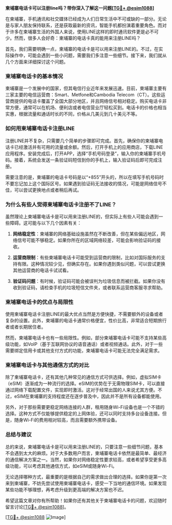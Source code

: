 **柬埔寨电话卡可以注册line吗？带你深入了解这一问题[[TG💪+ @esim1088](https://t.me/s/esim1088)]**

在柬埔寨，手机通讯和社交媒体已经成为人们日常生活中不可或缺的一部分。无论是与家人朋友保持联系，还是获取最新的资讯，智能手机都扮演着重要角色。而对于许多在柬埔寨生活的外国人来说，使用LINE这样的即时通讯软件更是必不可少。然而，很多人会好奇：柬埔寨的电话卡真的能用来注册LINE吗？

首先，我们需要明确一点，柬埔寨的电话卡是可以用来注册LINE的。不过，在实际操作中，可能会遇到一些小问题，需要我们多注意一些细节。接下来，我们就从几个方面来详细探讨这个问题。

### **柬埔寨电话卡的基本情况**

柬埔寨是一个发展中的国家，但其电信行业近年来发展迅速。目前，柬埔寨主要有三家主要的电信运营商：Smart、Metfone和Cambodia Telecom（CT）。这些运营商提供的电话卡覆盖了全国大部分地区，并且网络信号相对稳定。购买电话卡非常方便，通常可以在机场、便利店或者电信营业厅轻松买到。电话卡的价格也相当实惠，根据流量和通话时长的不同，价格从几美元到几十美元不等。

### **如何用柬埔寨电话卡注册LINE**

注册LINE并不复杂，只需要几个简单的步骤即可完成。首先，确保你的柬埔寨电话卡已经激活并有可用的流量或余额。然后，打开手机上的应用商店，下载LINE应用程序。安装完成后，打开APP，选择“手机号码登录”，输入你的柬埔寨手机号码。接着，系统会发送一条验证码短信到你的手机上，输入验证码后即可完成注册。

需要注意的是，柬埔寨的电话卡号码是以“+855”开头的，所以在填写手机号码时不要忘记加上这个国际区号。如果遇到验证码无法接收的情况，可能是网络信号不佳，可以尝试更换地点或者稍后再试。

### **为什么有些人觉得柬埔寨电话卡注册不了LINE？**

虽然理论上柬埔寨电话卡是可以用来注册LINE的，但实际上有些人可能会遇到一些障碍。这可能与以下几个因素有关：

1. **网络稳定性**：柬埔寨的网络基础设施虽然在不断改善，但在某些偏远地区，网络信号可能不够稳定。如果你所在的区域网络较差，可能会影响验证码的接收。
   
2. **运营商限制**：有些柬埔寨电话卡可能受到运营商的限制，比如对国际服务的支持有限。这种情况较少见，但确实存在。如果你遇到类似问题，可以尝试更换其他运营商的电话卡试试看。

3. **验证码问题**：有时候，验证码可能会被误判为垃圾信息而被拦截。如果你没有收到验证码，请检查手机的垃圾短信文件夹，或者联系运营商客服寻求帮助。

### **柬埔寨电话卡的优点与局限性**

使用柬埔寨电话卡注册LINE的最大优点当然是方便快捷，不需要额外的设备或者复杂的设置。此外，柬埔寨的电话卡通常价格便宜，性价比高，非常适合短期旅行者或者长期居住者。

然而，柬埔寨电话卡也有一些局限性。例如，部分柬埔寨电话卡可能不支持某些高级功能，如VoIP（基于互联网协议的语音通话）或者视频通话。此外，对于一些需要绑定信用卡或其他支付方式的功能，柬埔寨电话卡可能无法完全满足需求。

### **柬埔寨电话卡与其他通信方式的对比**

除了柬埔寨电话卡，还有其他几种常见的通信方式可供选择。例如，虚拟SIM卡（eSIM）逐渐成为一种流行的选择。eSIM的优势在于无需物理SIM卡，可以直接通过网络下载配置文件，实现即时激活。这对于经常出国的人来说尤其方便。不过，eSIM在柬埔寨的支持程度还在逐步普及中，因此并不是所有设备都能使用。

另外，对于那些需要更稳定网络连接的人群，租用随身Wi-Fi设备也是一个不错的选择。这种方式不仅能够提供稳定的上网体验，还可以同时支持多台设备连接。但是，随身Wi-Fi的费用相对较高，而且需要额外携带设备。

### **总结与建议**

总的来说，柬埔寨电话卡是可以用来注册LINE的，只要注意一些细节问题，基本不会遇到太大的麻烦。对于大多数用户而言，柬埔寨电话卡依然是最简单、最经济的通信解决方案之一。当然，如果你对网络稳定性要求较高，或者希望享受更多高级功能，可以考虑其他通信方式，如eSIM或随身Wi-Fi。

无论选择哪种方式，最重要的是根据自己的需求做出合理的选择。如果你是第一次来到柬埔寨，不妨先尝试使用柬埔寨电话卡，感受一下当地的通信环境。如果发现某些功能不够理想，再考虑升级到更高端的解决方案也不迟。

希望这篇文章对你有所帮助！如果你还有其他关于柬埔寨电话卡的问题，欢迎随时留言讨论[[TG💪+ @esim1088](https://t.me/s/esim1088)]。

[[TG💪+ @esim1088](https://t.me/s/esim1088) ![Image](https://i.postimg.cc/4NQfJmqS/Snipaste-2025-05-13-00-14-12.png)]